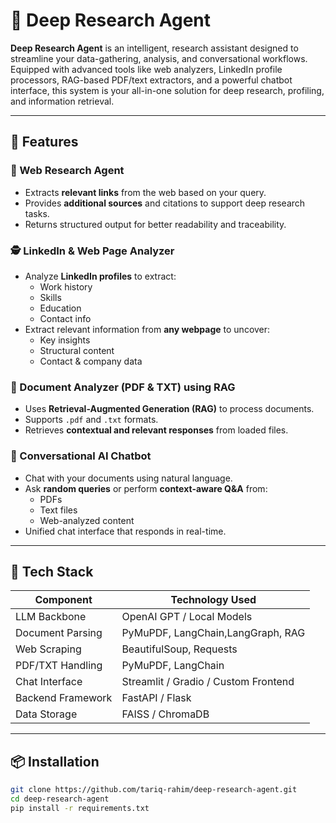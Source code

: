 # 🧠 Deep Research Agent

**Deep Research Agent** is an intelligent, research assistant designed to streamline your data-gathering, analysis, and conversational workflows. Equipped with advanced tools like web analyzers, LinkedIn profile processors, RAG-based PDF/text extractors, and a powerful chatbot interface, this system is your all-in-one solution for deep research, profiling, and information retrieval.

---

## 🚀 Features

### 🔗 Web Research Agent
- Extracts **relevant links** from the web based on your query.
- Provides **additional sources** and citations to support deep research tasks.
- Returns structured output for better readability and traceability.

### 🕵️ LinkedIn & Web Page Analyzer
- Analyze **LinkedIn profiles** to extract:
  - Work history
  - Skills
  - Education
  - Contact info
- Extract relevant information from **any webpage** to uncover:
  - Key insights
  - Structural content
  - Contact & company data

### 📄 Document Analyzer (PDF & TXT) using RAG
- Uses **Retrieval-Augmented Generation (RAG)** to process documents.
- Supports `.pdf` and `.txt` formats.
- Retrieves **contextual and relevant responses** from loaded files.

### 💬 Conversational AI Chatbot
- Chat with your documents using natural language.
- Ask **random queries** or perform **context-aware Q&A** from:
  - PDFs
  - Text files
  - Web-analyzed content
- Unified chat interface that responds in real-time.

---

## 🧰 Tech Stack

| Component           | Technology Used         |
|--------------------|-------------------------|
| LLM Backbone       | OpenAI GPT / Local Models |
| Document Parsing   | PyMuPDF, LangChain,LangGraph, RAG |
| Web Scraping       | BeautifulSoup, Requests |
| PDF/TXT Handling   | PyMuPDF, LangChain      |
| Chat Interface     | Streamlit / Gradio / Custom Frontend |
| Backend Framework  | FastAPI / Flask         |
| Data Storage       | FAISS / ChromaDB        |

---

## 📦 Installation

```bash
git clone https://github.com/tariq-rahim/deep-research-agent.git
cd deep-research-agent
pip install -r requirements.txt
